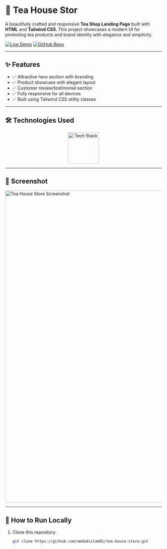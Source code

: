 # 🍵 Tea House Stor

A beautifully crafted and responsive **Tea Shop Landing Page** built with **HTML** and **Tailwind CSS**. This project showcases a modern UI for promoting tea products and brand identity with elegance and simplicity.

[![Live Demo](https://img.shields.io/badge/🚀_Live_Demo-00C7B7?style=for-the-badge&logo=netlify&logoColor=white)](https://amdadislam01.github.io/tea-house-store/)
[![GitHub Repo](https://img.shields.io/badge/💻_Source_Code-181717?style=for-the-badge&logo=github&logoColor=white)](https://github.com/amdadislam01/tea-house-store)

---

## ✨ Features

- ✅ Attractive hero section with branding
- ✅ Product showcase with elegant layout
- ✅ Customer review/testimonial section
- ✅ Fully responsive for all devices
- ✅ Built using Tailwind CSS utility classes

---

## 🛠️ Technologies Used

<p align="center">
  <img src="https://skillicons.dev/icons?i=html,tailwindcss" alt="Tech Stack" width="100"/>
</p>

---

## 📸 Screenshot

<img src="https://ik.imagekit.io/yqnbhdlo4/Img/screencapture-127-0-0-1-5500-index-html-2025-07-25-19_23_00.png?updatedAt=1753596291821" alt="Tea House Store Screenshot" width="1000"/>


---

## 🚀 How to Run Locally

1. Clone this repository:
   ```bash
   git clone https://github.com/amdadislam01/tea-house-store.git


